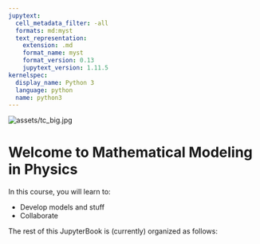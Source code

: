 ```yaml
---
jupytext:
  cell_metadata_filter: -all
  formats: md:myst
  text_representation:
    extension: .md
    format_name: myst
    format_version: 0.13
    jupytext_version: 1.11.5
kernelspec:
  display_name: Python 3
  language: python
  name: python3
---
```


![assets/tc_big.jpg](../assets/images/tc_big.jpg)

# Welcome to Mathematical Modeling in Physics

In this course, you will learn to:

* Develop models and stuff
* Collaborate



The rest of this JupyterBook is (currently) organized as follows:

```{tableofcontents}
```
